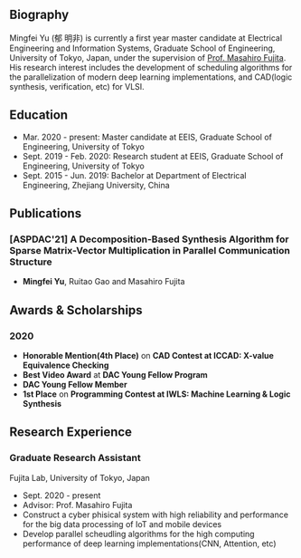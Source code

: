 ## Biography
Mingfei Yu (郁 明非) is currently a first year master candidate at Electrical Engineering and Information Systems, Graduate School of Engineering, University of Tokyo, Japan, under the supervision of [Prof. Masahiro Fujita](https://www.cad.t.u-tokyo.ac.jp/professor.html). His research interest includes the development of scheduling algorithms for the parallelization of modern deep learning implementations, and CAD(logic synthesis, verification, etc) for VLSI. 

## Education 
- Mar. 2020 - present: Master candidate at EEIS, Graduate School of Engineering, University of Tokyo
- Sept. 2019 - Feb. 2020: Research student at EEIS, Graduate School of Engineering, University of Tokyo
- Sept. 2015 - Jun. 2019: Bachelor at Department of Electrical Engineering, Zhejiang University, China

## Publications
### [ASPDAC'21] A Decomposition-Based Synthesis Algorithm for Sparse Matrix-Vector Multiplication in Parallel Communication Structure
- __Mingfei Yu__, Ruitao Gao and Masahiro Fujita

## Awards & Scholarships
### 2020
- **Honorable Mention(4th Place)** on **CAD Contest at ICCAD: X-value Equivalence Checking**
- **Best Video Award** at **DAC Young Fellow Program**
- **DAC Young Fellow Member**
- **1st Place** on **Programming Contest at IWLS: Machine Learning & Logic Synthesis**

## Research Experience
### Graduate Research Assistant
Fujita Lab, University of Tokyo, Japan
- Sept. 2020 - present
- Advisor: Prof. Masahiro Fujita
- Construct a cyber phisical system with high reliability and performance for the big data processing of IoT and mobile devices
- Develop parallel scheudling algorithms for the high computing performance of deep learning implementations(CNN, Attention, etc)  
